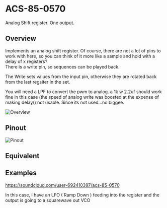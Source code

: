# ACS-85-0570

Analog Shift register.  One output.


## Overview

Implements an analog shift register.  Of course, there are not a lot of pins to work with here, so
you can think of it more like a sample and hold with a delay of x registers?  
There is a write pin, so sequences can be played back.

The Write sets values from the input pin, otherwise they are rotated back from the last regsiter in the set.

You will need a LPF to convert the pwm to analog.
a 1k w 2.2uf should work fine in this case (the speed of analog write was boosted at the expense of
making delay() not usable.  Since its not used...no biggee.


![Overview](https://github.com/robstave/ArduinoComponentSketches/blob/master/ACS-85%20ATTiny85%20sketches/ACS-85-0570/images/drawing.png)

## Pinout
![Pinout](https://github.com/robstave/ArduinoComponentSketches/blob/master/ACS-85%20ATTiny85%20sketches/ACS-85-0570/images/ACS-85-0570.png)
 

## Equivalent
 
 
## Examples

https://soundcloud.com/user-692410397/acs-85-0570

In this case, I have an LFO ( Ramp Down ) feeding into the register and the output is going to a squarewave out VCO

 
